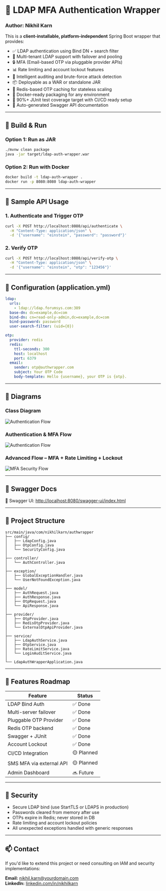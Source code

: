# 🔐 LDAP MFA Authentication Wrapper

### Author: Nikhil Karn

This is a **client-installable, platform-independent** Spring Boot wrapper that provides:

- ✅ LDAP authentication using Bind DN + search filter
- 🔁 Multi-tenant LDAP support with failover and pooling
- 🔒 MFA (Email-based OTP via pluggable provider APIs)
- 📊 Rate limiting and account lockout features
- 🧠 Intelligent auditing and brute-force attack detection
- 📦 Deployable as a WAR or standalone JAR
- 🚀 Redis-based OTP caching for stateless scaling
- 🐳 Docker-ready packaging for any environment
- 🧪 90%+ JUnit test coverage target with CI/CD ready setup
- 📝 Auto-generated Swagger API documentation

---

## 🔧 Build & Run

### Option 1: Run as JAR
```bash
./mvnw clean package
java -jar target/ldap-auth-wrapper.war
```

### Option 2: Run with Docker
```bash
docker build -t ldap-auth-wrapper .
docker run -p 8080:8080 ldap-auth-wrapper
```

---

## 🧪 Sample API Usage

### 1. Authenticate and Trigger OTP
```bash
curl -X POST http://localhost:8080/api/authenticate \
  -H "Content-Type: application/json" \
  -d '{"username": "einstein", "password": "password"}'
```

### 2. Verify OTP
```bash
curl -X POST http://localhost:8080/api/verify-otp \
  -H "Content-Type: application/json" \
  -d '{"username": "einstein", "otp": "123456"}'
```

---

## 📜 Configuration (application.yml)

```yaml
ldap:
  urls:
    - ldap://ldap.forumsys.com:389
  base-dn: dc=example,dc=com
  bind-dn: cn=read-only-admin,dc=example,dc=com
  bind-password: password
  user-search-filter: (uid={0})

otp:
  provider: redis
  redis:
    ttl-seconds: 300
    host: localhost
    port: 6379
  email:
    sender: otp@authwrapper.com
    subject: Your OTP Code
    body-template: Hello {username}, your OTP is {otp}.
```

---

## 🧠 Diagrams

### Class Diagram
![Authentication Flow](docs/class_diagram.png)

### Authentication & MFA Flow
![Authentication Flow](docs/auth_flow.png)

### Advanced Flow – MFA + Rate Limiting + Lockout
![MFA Security Flow](docs/mfa_security_flow.png)

---

## 📘 Swagger Docs

📘 Swagger UI: [http://localhost:8080/swagger-ui/index.html](http://localhost:8080/swagger-ui/index.html)

---

## 📁 Project Structure

```
src/main/java/com/nikhilkarn/authwrapper
├── config/
│   ├── LdapConfig.java
│   ├── OtpConfig.java
│   └── SecurityConfig.java
│
├── controller/
│   └── AuthController.java
│
├── exception/
│   ├── GlobalExceptionHandler.java
│   └── UserNotFoundException.java
│
├── model/
│   ├── AuthRequest.java
│   ├── AuthResponse.java
│   ├── OtpRequest.java
│   └── ApiResponse.java
│
├── provider/
│   ├── OtpProvider.java
│   ├── RedisOtpProvider.java
│   └── ExternalOtpApiProvider.java
│
├── service/
│   ├── LdapAuthService.java
│   ├── OtpService.java
│   ├── RateLimitService.java
│   └── LoginAuditService.java
│
└── LdapAuthWrapperApplication.java
```

---

## 🚧 Features Roadmap

| Feature                      | Status     |
|-----------------------------|------------|
| LDAP Bind Auth              | ✅ Done     |
| Multi-server failover       | ✅ Done     |
| Pluggable OTP Provider      | ✅ Done     |
| Redis OTP backend           | ✅ Done     |
| Swagger + JUnit             | ✅ Done     |
| Account Lockout             | ✅ Done     |
| CI/CD Integration           | 🟡 Planned  |
| SMS MFA via external API    | 🟡 Planned  |
| Admin Dashboard             | 🔜 Future   |

---

## 🔐 Security

- Secure LDAP bind (use StartTLS or LDAPS in production)
- Passwords cleared from memory after use
- OTPs expire in Redis; never stored in DB
- Rate limiting and account lockout policies
- All unexpected exceptions handled with generic responses

---

## 📫 Contact

If you'd like to extend this project or need consulting on IAM and security implementations:

**Email:** nikhil.karn@yourdomain.com  
**LinkedIn:** [linkedin.com/in/nikhilkarn](#)